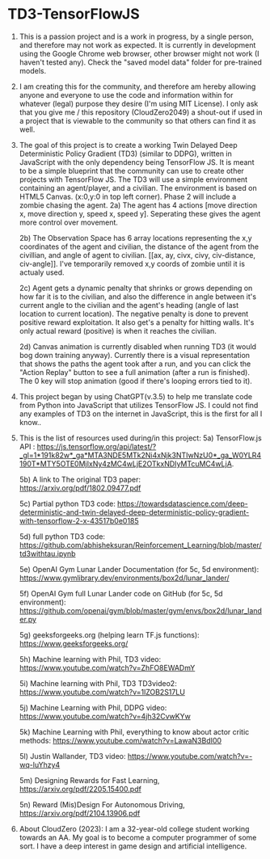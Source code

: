 # TD3-TensorFlowJS
1) This is a passion project and is a work in progress, by a single person, and therefore may not work as expected. It is currently in development using the Google Chrome web browser, other browser might not work (I haven't tested any). Check the "saved model data" folder for pre-trained models.

2) I am creating this for the community, and therefore am hereby allowing anyone and everyone to use the code and information within for whatever (legal) purpose they desire (I'm using MIT License). I only ask that you give me / this repository (CloudZero2049) a shout-out if used in a project that is viewable to the community so that others can find it as well.

3) The goal of this project is to create a working Twin Delayed Deep Deterministic Policy Gradient (TD3) (similar to DDPG), written in JavaScript with the only dependency being TensorFlow JS. It is meant to be a simple blueprint that the community can use to create other projects with TensorFlow JS. The TD3 will use a simple environment containing an agent/player, and a civilian. The environment is based on HTML5 Canvas. (x:0,y:0 in top left corner). Phase 2 will include a zombie chasing the agent.
	2a) The agent has 4 actions [move direction x, move direction y, speed x, speed y]. Seperating these gives the agent more control over movement.

	2b) The Observation Space has 6 array locations representing the x,y coordinates of the agent and civilian, the distance of the agent from the civillian, and angle of agent to civilian. [[ax, ay, civx, civy, civ-distance, civ-angle]]. I've temporarily removed x,y coords of zombie until it is actualy used.

	2c) Agent gets a dynamic penalty that shrinks or grows depending on how far it is to the civilian, and also the difference in angle between it's current angle to the civilian and the agent's heading (angle of last location to current location). The negative penalty is done to prevent positive reward exploitation. It also get's a penalty for hitting walls. It's only actual reward (positive) is when it reaches the civilian.

	2d) Canvas animation is currently disabled when running TD3 (it would bog down training anyway). Currently there is a visual representation that shows the paths the agent took after a run, and you can click the "Action Replay" button to see a full animation (after a run is finished). The 0 key will stop animation (good if there's looping errors tied to it).


4) This project began by using ChatGPT(v.3.5) to help me translate code from Python into JavaScript that utilizes TensorFlow JS. I could not find any examples of TD3 on the internet in JavaScript, this is the first for all I know..

5) This is the list of resources used during/in this project: 
	5a) TensorFlow.js API : https://js.tensorflow.org/api/latest/?_gl=1*191k82w*_ga*MTA3NDE5MTk2Ni4xNjk3NTIwNzU0*_ga_W0YLR4190T*MTY5OTE0MjIxNy4zMC4wLjE2OTkxNDIyMTcuMC4wLjA.

	5b) A link to The original TD3 paper: https://arxiv.org/pdf/1802.09477.pdf

	5c) Partial python TD3 code: https://towardsdatascience.com/deep-deterministic-and-twin-delayed-deep-deterministic-policy-gradient-with-tensorflow-2-x-43517b0e0185

	5d) full python TD3 code: https://github.com/abhisheksuran/Reinforcement_Learning/blob/master/td3withtau.ipynb

 	5e) OpenAI Gym Lunar Lander Documentation (for 5c, 5d environment): https://www.gymlibrary.dev/environments/box2d/lunar_lander/

   	5f) OpenAI Gym full Lunar Lander code on GitHub (for 5c, 5d environment): https://github.com/openai/gym/blob/master/gym/envs/box2d/lunar_lander.py

	5g) geeksforgeeks.org (helping learn TF.js functions): https://www.geeksforgeeks.org/

	5h) Machine learning with Phil, TD3 video: https://www.youtube.com/watch?v=ZhFO8EWADmY

	5i) Machine learning with Phil, TD3 TD3video2: https://www.youtube.com/watch?v=1lZOB2S17LU

	5j) Machine Learning with Phil, DDPG video: https://www.youtube.com/watch?v=4jh32CvwKYw

	5k) Machine Learning with Phil, everything to know about actor critic methods: https://www.youtube.com/watch?v=LawaN3BdI00

	5l) Justin Wallander, TD3 video: https://www.youtube.com/watch?v=-wq-luYhzy4

 	5m) Designing Rewards for Fast Learning, https://arxiv.org/pdf/2205.15400.pdf

   	5n) Reward (Mis)Design For Autonomous Driving, https://arxiv.org/pdf/2104.13906.pdf

7) About CloudZero (2023): I am a 32-year-old college student working towards an AA. My goal is to become a computer programmer of some sort. I have a deep interest in game design and artificial intelligence.
